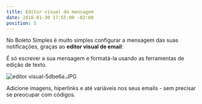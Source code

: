 ```yaml
---
title: Editor visual da mensagem
date: 2018-01-30 17:55:00 -02:00
position: 5
---
```


No Boleto Simples é muito simples configurar a mensagem das suas notificações, graças ao **editor visual de email**:

É só escrever a sua mensagem e formatá-la usando as ferramentas de edição de texto.

![editor visual-5dbe6a.JPG](/uploads/editor%20visual-5dbe6a.JPG)


Adicione imagens, hiperlinks e até variáveis nos seus emails - sem precisar se preocupar com códigos.